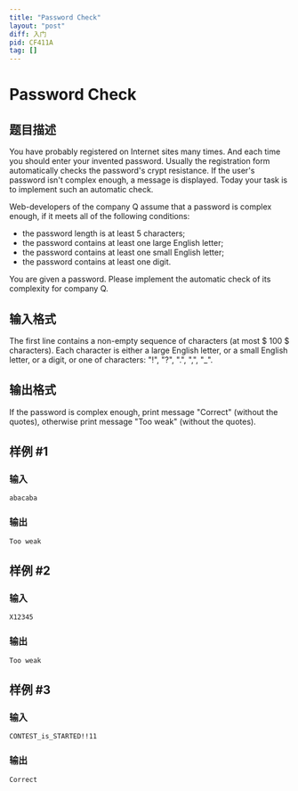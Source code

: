 ```yaml
---
title: "Password Check"
layout: "post"
diff: 入门
pid: CF411A
tag: []
---
```


# Password Check

## 题目描述

You have probably registered on Internet sites many times. And each time you should enter your invented password. Usually the registration form automatically checks the password's crypt resistance. If the user's password isn't complex enough, a message is displayed. Today your task is to implement such an automatic check.

Web-developers of the company Q assume that a password is complex enough, if it meets all of the following conditions:

- the password length is at least 5 characters;
- the password contains at least one large English letter;
- the password contains at least one small English letter;
- the password contains at least one digit.

You are given a password. Please implement the automatic check of its complexity for company Q.

## 输入格式

The first line contains a non-empty sequence of characters (at most $ 100 $ characters). Each character is either a large English letter, or a small English letter, or a digit, or one of characters: "!", "?", ".", ",", "\_".

## 输出格式

If the password is complex enough, print message "Correct" (without the quotes), otherwise print message "Too weak" (without the quotes).

## 样例 #1

### 输入

```
abacaba

```

### 输出

```
Too weak

```

## 样例 #2

### 输入

```
X12345

```

### 输出

```
Too weak

```

## 样例 #3

### 输入

```
CONTEST_is_STARTED!!11

```

### 输出

```
Correct

```

